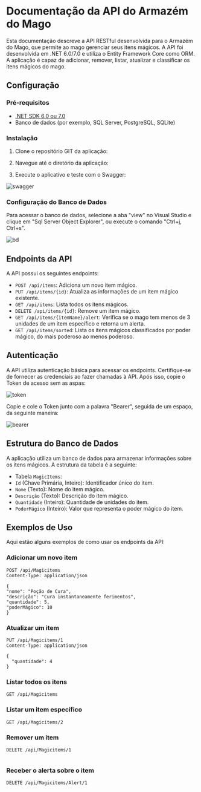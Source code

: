 # Documentação da API do Armazém do Mago

Esta documentação descreve a API RESTful desenvolvida para o Armazém do Mago, que permite ao mago gerenciar seus itens mágicos. A API foi desenvolvida em .NET 6.0/7.0 e utiliza o Entity Framework Core como ORM. A aplicação é capaz de adicionar, remover, listar, atualizar e classificar os itens mágicos do mago.

## Configuração

### Pré-requisitos

- [.NET SDK 6.0 ou 7.0](https://dotnet.microsoft.com/download)
- Banco de dados (por exemplo, SQL Server, PostgreSQL, SQLite)

### Instalação

1. Clone o repositório GIT da aplicação:


2. Navegue até o diretório da aplicação:


3. Execute o aplicativo e teste com o Swagger:

![swagger](https://github.com/ribeiro-henrique/armazem-do-mago/assets/111824151/77eb3323-7e92-4de7-ac5a-2ec9066bd3bb)


### Configuração do Banco de Dados

Para acessar o banco de dados, selecione a aba "view" no Visual Studio e clique em "Sql Server Object Explorer", ou execute o comando "Ctrl+j, Ctrl+s".

![bd](https://github.com/ribeiro-henrique/armazem-do-mago/assets/111824151/c275e818-4386-4ff1-a8ed-cc6f9c2fad02)

## Endpoints da API

A API possui os seguintes endpoints:

- `POST /api/items`: Adiciona um novo item mágico.
- `PUT /api/items/{id}`: Atualiza as informações de um item mágico existente.
- `GET /api/items`: Lista todos os itens mágicos.
- `DELETE /api/items/{id}`: Remove um item mágico.
- `GET /api/items/{itemName}/alert`: Verifica se o mago tem menos de 3 unidades de um item específico e retorna um alerta.
- `GET /api/items/sorted`: Lista os itens mágicos classificados por poder mágico, do mais poderoso ao menos poderoso.

## Autenticação

A API utiliza autenticação básica para acessar os endpoints. Certifique-se de fornecer as credenciais ao fazer chamadas à API.
Após isso, copie o Token de acesso sem as aspas:

![token](https://github.com/ribeiro-henrique/armazem-do-mago/assets/111824151/580da966-8588-47cf-9df8-41907d0ef34a)

Copie e cole o Token junto com a palavra "Bearer", seguida de um espaço, da seguinte maneira:

![bearer](https://github.com/ribeiro-henrique/armazem-do-mago/assets/111824151/9ddc8901-ec1e-4f7f-b0f1-8695fa047194)

## Estrutura do Banco de Dados

A aplicação utiliza um banco de dados para armazenar informações sobre os itens mágicos. A estrutura da tabela é a seguinte:

- Tabela `MagicItems`:
- `Id` (Chave Primária, Inteiro): Identificador único do item.
- `Nome` (Texto): Nome do item mágico.
- `Descrição` (Texto): Descrição do item mágico.
- `Quantidade` (Inteiro): Quantidade de unidades do item.
- `PoderMágico` (Inteiro): Valor que representa o poder mágico do item.

## Exemplos de Uso

Aqui estão alguns exemplos de como usar os endpoints da API:

### Adicionar um novo item

```http
POST /api/Magicitems
Content-Type: application/json

{
"nome": "Poção de Cura",
"descrição": "Cura instantaneamente ferimentos",
"quantidade": 5,
"poderMágico": 10
}
```

### Atualizar um item

```http
PUT /api/Magicitems/1
Content-Type: application/json

{
  "quantidade": 4
}
```

### Listar todos os itens

```http
GET /api/Magicitems
```

### Listar um item específico

```http
GET /api/Magicitems/2
```

### Remover um item

```http
DELETE /api/Magicitems/1


```

### Receber o alerta sobre o item

```http
DELETE /api/Magicitems/Alert/1


```
